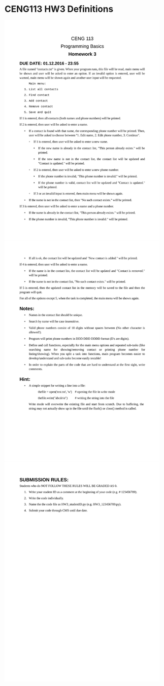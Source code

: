 # CENG113 HW3 Definitions

![alt text](https://github.com/feyil/CENG113/blob/master/HW3/HW3%20Definitions/CENG113_HW3-1.jpg "Page 1")
![alt text](https://github.com/feyil/CENG113/blob/master/HW3/HW3%20Definitions/CENG113_HW3-2.jpg "Page 2")
![alt text](https://github.com/feyil/CENG113/blob/master/HW3/HW3%20Definitions/CENG113_HW3-3.jpg "Page 3")

